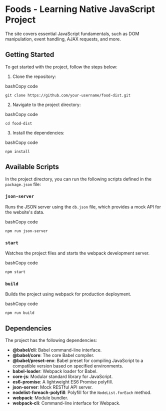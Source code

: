 Foods - Learning Native JavaScript Project
==============================================

 The site covers essential JavaScript fundamentals, such as DOM manipulation, event handling, AJAX requests, and more.

Getting Started
---------------

To get started with the project, follow the steps below:

1.  Clone the repository:

bashCopy code

`git clone https://github.com/your-username/food-dist.git`

2.  Navigate to the project directory:

bashCopy code

`cd food-dist`

3.  Install the dependencies:

bashCopy code

`npm install`

Available Scripts
-----------------

In the project directory, you can run the following scripts defined in the `package.json` file:

### `json-server`

Runs the JSON server using the `db.json` file, which provides a mock API for the website's data.

bashCopy code

`npm run json-server`

### `start`

Watches the project files and starts the webpack development server.

bashCopy code

`npm start`

### `build`

Builds the project using webpack for production deployment.

bashCopy code

`npm run build`

Dependencies
------------

The project has the following dependencies:

*   **@babel/cli**: Babel command-line interface.
*   **@babel/core**: The core Babel compiler.
*   **@babel/preset-env**: Babel preset for compiling JavaScript to a compatible version based on specified environments.
*   **babel-loader**: Webpack loader for Babel.
*   **core-js**: Modular standard library for JavaScript.
*   **es6-promise**: A lightweight ES6 Promise polyfill.
*   **json-server**: Mock RESTful API server.
*   **nodelist-foreach-polyfill**: Polyfill for the `NodeList.forEach` method.
*   **webpack**: Module bundler.
*   **webpack-cli**: Command-line interface for Webpack.
